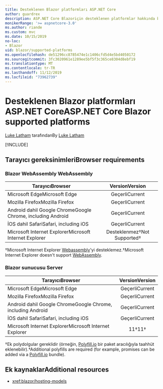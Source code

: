 ```yaml
---
title: Desteklenen Blazor platformları ASP.NET Core
author: guardrex
description: ASP.NET Core Blazoriçin desteklenen platformlar hakkında bilgi edinin.
monikerRange: '>= aspnetcore-3.0'
ms.author: riande
ms.custom: mvc
ms.date: 10/15/2019
no-loc:
- Blazor
uid: blazor/supported-platforms
ms.openlocfilehash: de51296cc8785474e1c1406cfd5d4e5bd4050172
ms.sourcegitcommit: 3fc3020961e1289ee5bf5f3c365ce8304d8ebf19
ms.translationtype: MT
ms.contentlocale: tr-TR
ms.lasthandoff: 11/12/2019
ms.locfileid: "73962739"
---
```

# <a name="aspnet-core-opno-locblazor-supported-platforms"></a><span data-ttu-id="62cba-103">Desteklenen Blazor platformları ASP.NET Core</span><span class="sxs-lookup"><span data-stu-id="62cba-103">ASP.NET Core Blazor supported platforms</span></span>

<span data-ttu-id="62cba-104">[Luke Latham](https://github.com/guardrex) tarafından</span><span class="sxs-lookup"><span data-stu-id="62cba-104">By [Luke Latham](https://github.com/guardrex)</span></span>

[!INCLUDE[](~/includes/blazorwasm-preview-notice.md)]

## <a name="browser-requirements"></a><span data-ttu-id="62cba-105">Tarayıcı gereksinimleri</span><span class="sxs-lookup"><span data-stu-id="62cba-105">Browser requirements</span></span>

### <a name="opno-locblazor-webassembly"></a>Blazor<span data-ttu-id="62cba-106"> WebAssembly</span><span class="sxs-lookup"><span data-stu-id="62cba-106"> WebAssembly</span></span>

| <span data-ttu-id="62cba-107">Tarayıcı</span><span class="sxs-lookup"><span data-stu-id="62cba-107">Browser</span></span>                          | <span data-ttu-id="62cba-108">Version</span><span class="sxs-lookup"><span data-stu-id="62cba-108">Version</span></span>               |
| -------------------------------- | :-------------------: |
| <span data-ttu-id="62cba-109">Microsoft Edge</span><span class="sxs-lookup"><span data-stu-id="62cba-109">Microsoft Edge</span></span>                   | <span data-ttu-id="62cba-110">Geçerli</span><span class="sxs-lookup"><span data-stu-id="62cba-110">Current</span></span>               |
| <span data-ttu-id="62cba-111">Mozilla Firefox</span><span class="sxs-lookup"><span data-stu-id="62cba-111">Mozilla Firefox</span></span>                  | <span data-ttu-id="62cba-112">Geçerli</span><span class="sxs-lookup"><span data-stu-id="62cba-112">Current</span></span>               |
| <span data-ttu-id="62cba-113">Android dahil Google Chrome</span><span class="sxs-lookup"><span data-stu-id="62cba-113">Google Chrome, including Android</span></span> | <span data-ttu-id="62cba-114">Geçerli</span><span class="sxs-lookup"><span data-stu-id="62cba-114">Current</span></span>               |
| <span data-ttu-id="62cba-115">İOS dahil Safari</span><span class="sxs-lookup"><span data-stu-id="62cba-115">Safari, including iOS</span></span>            | <span data-ttu-id="62cba-116">Geçerli</span><span class="sxs-lookup"><span data-stu-id="62cba-116">Current</span></span>               |
| <span data-ttu-id="62cba-117">Microsoft Internet Explorer</span><span class="sxs-lookup"><span data-stu-id="62cba-117">Microsoft Internet Explorer</span></span>      | <span data-ttu-id="62cba-118">Desteklenmez&dagger;</span><span class="sxs-lookup"><span data-stu-id="62cba-118">Not Supported&dagger;</span></span> |

<span data-ttu-id="62cba-119">&dagger;Microsoft Internet Explorer [Webassembly](https://webassembly.org)'yi desteklemez.</span><span class="sxs-lookup"><span data-stu-id="62cba-119">&dagger;Microsoft Internet Explorer doesn't support [WebAssembly](https://webassembly.org).</span></span>

### <a name="opno-locblazor-server"></a>Blazor<span data-ttu-id="62cba-120"> sunucusu</span><span class="sxs-lookup"><span data-stu-id="62cba-120"> Server</span></span>

| <span data-ttu-id="62cba-121">Tarayıcı</span><span class="sxs-lookup"><span data-stu-id="62cba-121">Browser</span></span>                          | <span data-ttu-id="62cba-122">Version</span><span class="sxs-lookup"><span data-stu-id="62cba-122">Version</span></span>    |
| -------------------------------- | :--------: |
| <span data-ttu-id="62cba-123">Microsoft Edge</span><span class="sxs-lookup"><span data-stu-id="62cba-123">Microsoft Edge</span></span>                   | <span data-ttu-id="62cba-124">Geçerli</span><span class="sxs-lookup"><span data-stu-id="62cba-124">Current</span></span>    |
| <span data-ttu-id="62cba-125">Mozilla Firefox</span><span class="sxs-lookup"><span data-stu-id="62cba-125">Mozilla Firefox</span></span>                  | <span data-ttu-id="62cba-126">Geçerli</span><span class="sxs-lookup"><span data-stu-id="62cba-126">Current</span></span>    |
| <span data-ttu-id="62cba-127">Android dahil Google Chrome</span><span class="sxs-lookup"><span data-stu-id="62cba-127">Google Chrome, including Android</span></span> | <span data-ttu-id="62cba-128">Geçerli</span><span class="sxs-lookup"><span data-stu-id="62cba-128">Current</span></span>    |
| <span data-ttu-id="62cba-129">İOS dahil Safari</span><span class="sxs-lookup"><span data-stu-id="62cba-129">Safari, including iOS</span></span>            | <span data-ttu-id="62cba-130">Geçerli</span><span class="sxs-lookup"><span data-stu-id="62cba-130">Current</span></span>    |
| <span data-ttu-id="62cba-131">Microsoft Internet Explorer</span><span class="sxs-lookup"><span data-stu-id="62cba-131">Microsoft Internet Explorer</span></span>      | <span data-ttu-id="62cba-132">11&dagger;</span><span class="sxs-lookup"><span data-stu-id="62cba-132">11&dagger;</span></span> |

<span data-ttu-id="62cba-133">&dagger;Ek polydolgular gereklidir (örneğin, [Polyfill.io](https://polyfill.io/v3/) bir paket aracılığıyla taahhüt eklenebilir).</span><span class="sxs-lookup"><span data-stu-id="62cba-133">&dagger;Additional polyfills are required (for example, promises can be added via a [Polyfill.io](https://polyfill.io/v3/) bundle).</span></span>

## <a name="additional-resources"></a><span data-ttu-id="62cba-134">Ek kaynaklar</span><span class="sxs-lookup"><span data-stu-id="62cba-134">Additional resources</span></span>

* <xref:blazor/hosting-models>
